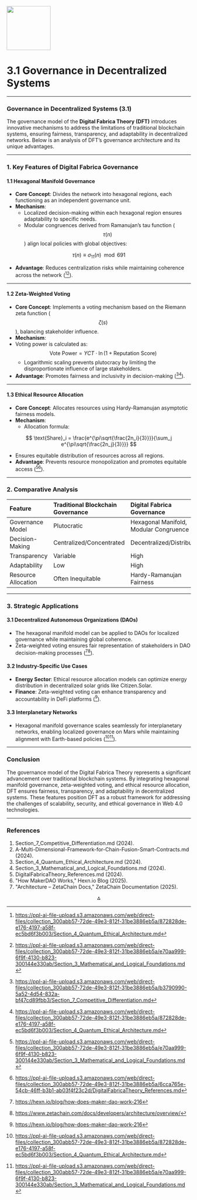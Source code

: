 <img src="https://r2cdn.perplexity.ai/pplx-full-logo-primary-dark%402x.png" class="logo" width="120"/>

# 3.1 Governance in Decentralized Systems

---

### **Governance in Decentralized Systems (3.1)**

The governance model of the **Digital Fabrica Theory (DFT)** introduces innovative mechanisms to address the limitations of traditional blockchain systems, ensuring fairness, transparency, and adaptability in decentralized networks. Below is an analysis of DFT’s governance architecture and its unique advantages.

---

### **1. Key Features of Digital Fabrica Governance**

#### **1.1 Hexagonal Manifold Governance**

- **Core Concept**: Divides the network into hexagonal regions, each functioning as an independent governance unit.
- **Mechanism**:
    - Localized decision-making within each hexagonal region ensures adaptability to specific needs.
    - Modular congruences derived from Ramanujan’s tau function ($$
\tau(n)
$$) align local policies with global objectives:

$$
\tau(n) \equiv \sigma_{11}(n) \mod 691
$$
- **Advantage**: Reduces centralization risks while maintaining coherence across the network ([^3][^4]).

---

#### **1.2 Zeta-Weighted Voting**

- **Core Concept**: Implements a voting mechanism based on the Riemann zeta function ($$
\zeta(s)
$$), balancing stakeholder influence.
- **Mechanism**:
- Voting power is calculated as:
$$
\text{Vote Power} = YCT \cdot \ln(1 + \text{Reputation Score})
$$
    - Logarithmic scaling prevents plutocracy by limiting the disproportionate influence of large stakeholders.
- **Advantage**: Promotes fairness and inclusivity in decision-making ([^1][^3]).

---

#### **1.3 Ethical Resource Allocation**

- **Core Concept**: Allocates resources using Hardy-Ramanujan asymptotic fairness models.
- **Mechanism**:
    - Allocation formula:

$$
\text{Share}_i = \frac{e^{\pi\sqrt{\frac{2n_i}{3}}}}{\sum_j e^{\pi\sqrt{\frac{2n_j}{3}}}}
$$
- Ensures equitable distribution of resources across all regions.
- **Advantage**: Prevents resource monopolization and promotes equitable access ([^4][^5]).

---

### **2. Comparative Analysis**

| **Feature** | **Traditional Blockchain Governance** | **Digital Fabrica Governance** |
| :-- | :-- | :-- |
| Governance Model | Plutocratic | Hexagonal Manifold, Modular Congruence |
| Decision-Making | Centralized/Concentrated | Decentralized/Distributed |
| Transparency | Variable | High |
| Adaptability | Low | High |
| Resource Allocation | Often Inequitable | Hardy-Ramanujan Fairness |

---

### **3. Strategic Applications**

#### **3.1 Decentralized Autonomous Organizations (DAOs)**

- The hexagonal manifold model can be applied to DAOs for localized governance while maintaining global coherence.
- Zeta-weighted voting ensures fair representation of stakeholders in DAO decision-making processes ([^6][^7]).


#### **3.2 Industry-Specific Use Cases**

- **Energy Sector**: Ethical resource allocation models can optimize energy distribution in decentralized solar grids like Citizen.Solar.
- **Finance**: Zeta-weighted voting can enhance transparency and accountability in DeFi platforms ([^6]).


#### **3.3 Interplanetary Networks**

- Hexagonal manifold governance scales seamlessly for interplanetary networks, enabling localized governance on Mars while maintaining alignment with Earth-based policies ([^3][^4]).

---

### Conclusion

The governance model of the Digital Fabrica Theory represents a significant advancement over traditional blockchain systems. By integrating hexagonal manifold governance, zeta-weighted voting, and ethical resource allocation, DFT ensures fairness, transparency, and adaptability in decentralized systems. These features position DFT as a robust framework for addressing the challenges of scalability, security, and ethical governance in Web 4.0 technologies.

---

### References

1. Section_7_Competitive_Differentiation.md (2024).
2. A-Multi-Dimensional-Framework-for-Chain-Fusion-Smart-Contracts.md (2024).
3. Section_4_Quantum_Ethical_Architecture.md (2024).
4. Section_3_Mathematical_and_Logical_Foundations.md (2024).
5. DigitalFabricaTheory_References.md (2024).
6. "How MakerDAO Works," Hexn.io Blog (2025).
7. "Architecture – ZetaChain Docs," ZetaChain Documentation (2025).

<div style="text-align: center">⁂</div>

[^1]: https://ppl-ai-file-upload.s3.amazonaws.com/web/direct-files/collection_300abb57-72de-49e3-812f-31be3886eb5a/b3790990-5a52-4d54-832a-bf47cd89fbb3/Section_7_Competitive_Differentiation.md

[^2]: https://ppl-ai-file-upload.s3.amazonaws.com/web/direct-files/collection_300abb57-72de-49e3-812f-31be3886eb5a/56fe6009-df6f-41bd-9308-22a061c6876a/A-Multi-Dimensional-Framework-for-Chain-Fusion-Smart-Contracts.md

[^3]: https://ppl-ai-file-upload.s3.amazonaws.com/web/direct-files/collection_300abb57-72de-49e3-812f-31be3886eb5a/872828de-e176-4197-a58f-ec5bd6f3b003/Section_4_Quantum_Ethical_Architecture.md

[^4]: https://ppl-ai-file-upload.s3.amazonaws.com/web/direct-files/collection_300abb57-72de-49e3-812f-31be3886eb5a/e70aa999-6f9f-4130-b823-300144e330ab/Section_3_Mathematical_and_Logical_Foundations.md

[^5]: https://ppl-ai-file-upload.s3.amazonaws.com/web/direct-files/collection_300abb57-72de-49e3-812f-31be3886eb5a/6cca765e-54cb-46ff-b3b1-ab03f4f23c2d/DigitalFabricaTheory_References.md

[^6]: https://hexn.io/blog/how-does-maker-dao-work-216

[^7]: https://www.zetachain.com/docs/developers/architecture/overview/

[^8]: https://sustainability-directory.com/question/what-are-the-ethical-considerations-for-scaling-decentralized-infrastructure/

